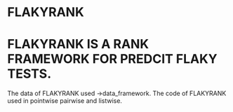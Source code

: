 # FLAKYRANK
# FLAKYRANK IS A RANK FRAMEWORK FOR PREDCIT FLAKY TESTS.
The data of FLAKYRANK used ->data_framework.
The code of FLAKYRANK used in pointwise pairwise and listwise.
